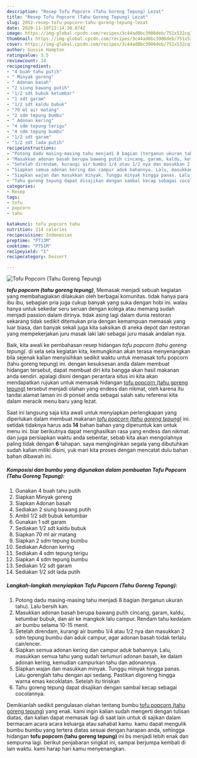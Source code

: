 ```yaml
---
description: "Resep Tofu Popcorn (Tahu Goreng Tepung) Lezat"
title: "Resep Tofu Popcorn (Tahu Goreng Tepung) Lezat"
slug: 2052-resep-tofu-popcorn-tahu-goreng-tepung-lezat
date: 2020-11-10T22:14:30.874Z
image: https://img-global.cpcdn.com/recipes/3c44ad8bc3906deb/751x532cq70/tofu-popcorn-tahu-goreng-tepung-foto-resep-utama.jpg
thumbnail: https://img-global.cpcdn.com/recipes/3c44ad8bc3906deb/751x532cq70/tofu-popcorn-tahu-goreng-tepung-foto-resep-utama.jpg
cover: https://img-global.cpcdn.com/recipes/3c44ad8bc3906deb/751x532cq70/tofu-popcorn-tahu-goreng-tepung-foto-resep-utama.jpg
author: Gussie Hampton
ratingvalue: 3.5
reviewcount: 14
recipeingredient:
- "4 buah tahu putih"
- " Minyak goreng"
- " Adonan basah"
- "2 siung bawang putih"
- "1/2 sdt bubuk ketumbar"
- "1 sdt garam"
- "1/2 sdt kaldu bubuk"
- "70 ml air matang"
- "2 sdm tepung bumbu"
- " Adonan kering"
- "4 sdm tepung terigu"
- "4 sdm tepung bumbu"
- "1/2 sdt garam"
- "1/2 sdt lada putih"
recipeinstructions:
- "Potong dadu masing-masing tahu menjadi 8 bagian (terganun ukuran tahu). Lalu bersih kan."
- "Masukkan adonan basah berupa bawang putih cincang, garam, kaldu, ketumbar bubuk, dan air ke mangkok lalu campur. Rendam tahu kedalam air bumbu selama 10-15 menit."
- "Setelah direndam, kurangi air bumbu 1/4 atau 1/2 nya dan masukkan 2 sdm tepung bumbu dan aduk campur, agar adonan basah todak terlalu cair/encer."
- "Siapkan semua adonan kering dan campur aduk bahannya. Lalu, masukkan semua tahu yang sudah terlumuri adonan basah, ke dalam adonan kering, kemudian campurkan tahu dan adonannya."
- "Siapkan wajan dan masukkan minyak. Tunggu minyak hingga panas. Lalu gorenglah tahu dengan api sedang. Pastikan digoreng hingga warna emas kecoklatan. Setelah itu tiriskan"
- "Tahu goreng tepung dapat disajikan dengan sambal kecap sebagai cocolannya."
categories:
- Resep
tags:
- tofu
- popcorn
- tahu

katakunci: tofu popcorn tahu 
nutrition: 214 calories
recipecuisine: Indonesian
preptime: "PT13M"
cooktime: "PT51M"
recipeyield: "1"
recipecategory: Dessert

---
```



![Tofu Popcorn (Tahu Goreng Tepung)](https://img-global.cpcdn.com/recipes/3c44ad8bc3906deb/751x532cq70/tofu-popcorn-tahu-goreng-tepung-foto-resep-utama.jpg)

<b><i>tofu popcorn (tahu goreng tepung)</i></b>, Memasak menjadi sebuah kegiatan yang membahagiakan dilakukan oleh berbagai komunitas. tidak hanya para ibu ibu, sebagian pria juga cukup banyak yang suka dengan hobi ini. walau hanya untuk sekedar seru seruan dengan kolega atau memang sudah menjadi passion dalam dirinya. tidak asing lagi dalam dunia restoran sekarang tidak sedikit ditemukan pria dengan kemampuan memasak yang luar biasa, dan banyak sekali juga kita saksikan di aneka depot dan restoran yang mempekerjakan juru masak laki laki sebagai juru masak andalan nya.



Baik, kita awali ke pembahasan resep hidangan <i>tofu popcorn (tahu goreng tepung)</i>. di sela sela kegiatan kita, kemungkinan akan terasa menyenangkan bila sejenak kalian menyisihkan sedikit waktu untuk memasak tofu popcorn (tahu goreng tepung) ini. dengan kesuksesan anda dalam membuat hidangan tersebut, dapat membuat diri kita bangga akan hasil makanan anda sendiri. apalagi disini dengan perantara situs ini kita akan mendapatkan rujukan untuk memasak hidangan <u>tofu popcorn (tahu goreng tepung)</u> tersebut menjadi olahan yang endess dan nikmat, oleh karena itu tandai alamat laman ini di ponsel anda sebagai salah satu referensi kita dalam meracik menu baru yang lezat.


Saat ini langsung saja kita awali untuk menyiapkan perlengkapan yang diperlukan dalam membuat makanan <u><i>tofu popcorn (tahu goreng tepung)</i></u> ini. setidak tidaknya harus ada <b>14</b> bahan bahan yang diperuntuk kan untuk menu ini. biar berikutnya dapat menghasilkan rasa yang endess dan nikmat. dan juga persiapkan waktu anda sebentar, sebab kita akan mengolahnya paling tidak dengan <b>6</b> tahapan. saya menginginkan segala yang dibutuhkan sudah kalian miliki disini, yuk mari kita proses dengan mencatat dulu bahan bahan dibawah ini.

<!--inarticleads1-->

##### Komposisi dan bumbu yang digunakan dalam pembuatan Tofu Popcorn (Tahu Goreng Tepung):

1. Gunakan 4 buah tahu putih
1. Siapkan  Minyak goreng
1. Siapkan  Adonan basah
1. Sediakan 2 siung bawang putih
1. Ambil 1/2 sdt bubuk ketumbar
1. Gunakan 1 sdt garam
1. Sediakan 1/2 sdt kaldu bubuk
1. Siapkan 70 ml air matang
1. Siapkan 2 sdm tepung bumbu
1. Sediakan  Adonan kering
1. Sediakan 4 sdm tepung terigu
1. Siapkan 4 sdm tepung bumbu
1. Sediakan 1/2 sdt garam
1. Sediakan 1/2 sdt lada putih




<!--inarticleads2-->

##### Langkah-langkah menyiapkan Tofu Popcorn (Tahu Goreng Tepung):

1. Potong dadu masing-masing tahu menjadi 8 bagian (terganun ukuran tahu). Lalu bersih kan.
1. Masukkan adonan basah berupa bawang putih cincang, garam, kaldu, ketumbar bubuk, dan air ke mangkok lalu campur. Rendam tahu kedalam air bumbu selama 10-15 menit.
1. Setelah direndam, kurangi air bumbu 1/4 atau 1/2 nya dan masukkan 2 sdm tepung bumbu dan aduk campur, agar adonan basah todak terlalu cair/encer.
1. Siapkan semua adonan kering dan campur aduk bahannya. Lalu, masukkan semua tahu yang sudah terlumuri adonan basah, ke dalam adonan kering, kemudian campurkan tahu dan adonannya.
1. Siapkan wajan dan masukkan minyak. Tunggu minyak hingga panas. Lalu gorenglah tahu dengan api sedang. Pastikan digoreng hingga warna emas kecoklatan. Setelah itu tiriskan
1. Tahu goreng tepung dapat disajikan dengan sambal kecap sebagai cocolannya.




Demikianlah sedikit pengulasan olahan tentang bumbu <u>tofu popcorn (tahu goreng tepung)</u> yang enak. kami ingin kalian sudah mengerti dengan tulisan diatas, dan kalian dapat memasak lagi di saat lain untuk di sajikan dalam bermacam acara acara keluarga atau sahabat kamu. kamu dapat mengulik bumbu bumbu yang tertera diatas sesuai dengan harapan anda, sehingga hidangan <b>tofu popcorn (tahu goreng tepung)</b> ini bs menjadi lebih enak dan sempurna lagi. berikut penjabaran singkat ini, sampai berjumpa kembali di lain waktu. kami harap hari kamu menyenangkan.
